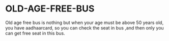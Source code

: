 # OLD-AGE-FREE-BUS
Old age free bus is nothing but when your age must be above 50 years old, you have aadhaarcard, so you can check the seat in bus ,and then only you can get free seat in this bus.

